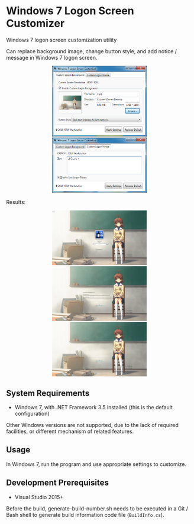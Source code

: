 # Windows 7 Logon Screen Customizer
Windows 7 logon screen customization utility

Can replace background image, change button style, and add notice / message in Windows 7 logon screen.

<p align="center">
  <img src="https://github.com/xlfdll/xlfdll.github.io/raw/master/images/projects/Win7LogonScreenCustomizer/Win7LogonScreenCustomizer-Background.png"
       alt="Windows 7 Logon Screen Customizer - Custom Logon Background"
       width="256">
  <img src="https://github.com/xlfdll/xlfdll.github.io/raw/master/images/projects/Win7LogonScreenCustomizer/Win7LogonScreenCustomizer-Notice.png"
       alt="Windows 7 Logon Screen Customizer - Custom Logon Notice"
       width="256">
</p>

Results:

<p align="center">
  <img src="https://github.com/xlfdll/xlfdll.github.io/raw/master/images/projects/Win7LogonScreenCustomizer/Win7-Logon-Password.png"
       alt="Windows 7 Logon - Password Screen"
       width="256">
  <img src="https://github.com/xlfdll/xlfdll.github.io/raw/master/images/projects/Win7LogonScreenCustomizer/Win7-Logon-LastLogin.png"
       alt="Windows 7 Logon - Last Login Message"
       width="256">
  <img src="https://github.com/xlfdll/xlfdll.github.io/raw/master/images/projects/Win7LogonScreenCustomizer/Win7-Logon-Notice.png"
       alt="Windows 7 Logon - Custom Logon Notice"
       width="256">
</p>

## System Requirements
* Windows 7, with .NET Framework 3.5 installed (this is the default configuration)

Other Windows versions are not supported, due to the lack of required facilities, or different mechanism of related features.

## Usage
In Windows 7, run the program and use appropriate settings to customize.

## Development Prerequisites
* Visual Studio 2015+

Before the build, generate-build-number.sh needs to be executed in a Git / Bash shell to generate build information code file (`BuildInfo.cs`).
